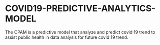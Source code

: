 # COVID19-PREDICTIVE-ANALYTICS-MODEL
The CPAM is a predictive model that analyze and predict covid 19 trend to assist public health in data analysis for future covid 19 trend.
